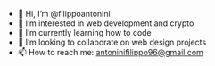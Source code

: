 - 👋 Hi, I’m @filippoantonini
- 👀 I’m interested in web development and crypto
- 🌱 I’m currently learning how to code
- 💞️ I’m looking to collaborate on web design projects
- 📫 How to reach me: antoninifilippo96@gmail.com

<!---
filippoantonini/filippoantonini is a ✨ special ✨ repository because its `README.md` (this file) appears on your GitHub profile.
You can click the Preview link to take a look at your changes.
--->
